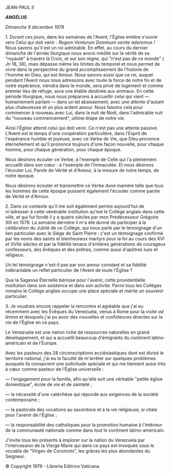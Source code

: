 JEAN-PAUL II

***ANGÉLUS***

*Dimanche 9 décembre 1979*

1. Durant ces jours, dans les semaines de l'Avent, l'Église entière s'ouvre vers Celui qui doit venir : *Regem Venturum Dominum venite adoremus !* Nous savons qu'il est un roi admirable. En effet, au cours du dernier dimanche de l'année liturgique nous avons médité sur la vérité de sa "royauté" à travers la Croix, et sur son règne, qui "n'est pas de ce monde" ( *Jn* 18, 36), mais dépasse même les limites du temporel et nous permet de vivre dans la perspective du grand accomplissement de l'histoire de l'homme en Dieu, qui est Amour. Nous savons aussi que ce roi, auquel pendant l'Avent nous nous adressons avec toute la force de notre foi et de notre espérance, viendra dans le monde, sera privé de logement et comme premier lieu de refuge, aura une étable destinée aux animaux. En cette période liturgique, nous nous préparons à accueillir celui qui vient — humainement parlant — dans un tel abaissement, avec une attente d'autant plus chaleureuse et un plus ardent amour. Nous faisons cela pour commencer à nouveau avec Lui, dans la nuit de Noël, dans l'admirable nuit du "nouveau commencement", ultime étape de notre vie.

Ainsi l'Église attend celui qui doit venir. Ce n'est pas une attente passive. L'Avent est le temps d'une coopération particulière, dans l'Esprit de l'espérance humble et joyeuse, avec ce Verbe de Vie, que Dieu prononce éternellement et qu'il prononce toujours d'une façon nouvelle, pour chaque homme, pour chaque génération, pour chaque époque.

Nous désirons écouter ce Verbe, à l'exemple de Celle qui l'a pleinement accueilli dans son cœur : à l'exemple de l'Immaculée. Et nous désirons l'écouter Lui, Parole de Vérité et d'Amour, à la mesure de notre temps, de notre époque.

Nous désirons écouter et transmettre ce Verbe dune manière telle que tous les hommes de cette époque puissent également l'écouter comme parole de Vérité et d'Amour.

2. Dans ce contexte qu'il me soit également permis aujourd'hui de m'adresser à cette vénérable institution qu'est le Collège anglais dans cette ville, et qui fut fondé il y a quatre siècles par mon Prédécesseur Grégoire XIII en 1579. La semaine dernière il m'a été donné de participer à la célébration du Jubilé de ce Collège, qui nous parle par le témoignage d'un lien particulier avec le Siège de Saint Pierre : c'est un témoignage confirmé par les noms des saints et bienheureux martyrs pour la foi au cours des XVI et XVIIe siècles et par la fidélité tenace d'entières générations de courageux confesseurs, des évêques et des prêtres, comme aussi d'apôtres lues et religieux.

Un tel témoignage n'est-il pas par son amour constant et sa fidélité inébranlable un reflet particulier de l'Avent de toute l'Église ?

Que la Sagesse Éternelle bénisse pour l'avenir, cette providentielle institution dans son existence et dans son activité. Parmi tous les Collèges romains le Collège anglais occupe une place spéciale et mérite un souvenir particulier.

3\. Je voudrais encore rappeler la rencontre si agréable que j'ai eu récemment avec les Évêques du Venezuela, venus à Rome pour la visite *ad limina* et desquels j'ai pu avoir des nouvelles et confidences directes sur la vie de l'Église en ce pays.

Le Venezuela est une nation riche de ressources naturelles en grand développement, et qui a accueilli beaucoup d'émigrants du continent latino-américain et de l'Europe.

Avec les pasteurs des 28 circonscriptions ecclésiastiques dont est divisé le territoire national, j'ai eu la faculté de m'arrêter sur quelques problèmes auxquels ils consacrent une sollicitude spéciale et qui me tiennent aussi très à cœur comme pasteur de l'Église universelle :

— l'engagement pour la famille, afin qu'elle soit une véritable "petite église domestique", école de vie et de sainteté ;

— la nécessité d'une catéchèse qui réponde aux exigences de la société contemporaine ;

— la pastorale des vocations au sacerdoce et à la vie religieuse, si vitale pour l'avenir de l'Église ;

— la responsabilité des catholiques pour la promotion humaine à l'intérieur de la communauté nationale comme dans tout le continent latino-américain.

J'invite tous les présents à implorer sur la nation du Venezuela par l'intercession de la Vierge Marie qui dans ce pays est invoquée sous le vocable de "Virgen de Coromoto", les grâces les plus abondantes du Seigneur.

© Copyright 1979 - Libreria Editrice Vaticana